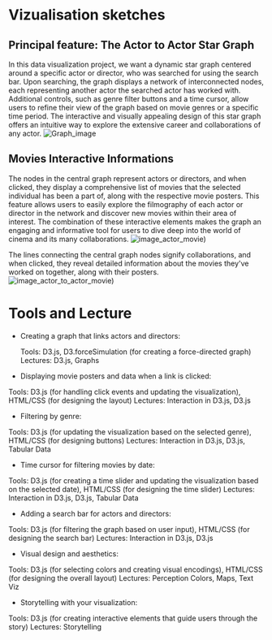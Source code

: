 # Vizualisation sketches
## Principal feature: The Actor to Actor Star Graph
In this data visualization project, we want a dynamic star graph centered around a specific actor or director, who was searched for using the search bar. Upon searching, the graph displays a network of interconnected nodes, each representing another actor the searched actor has worked with. Additional controls, such as genre filter buttons and a time cursor, allow users to refine their view of the graph based on movie genres or a specific time period. The interactive and visually appealing design of this star graph offers an intuitive way to explore the extensive career and collaborations of any actor.
![Graph_image](https://user-images.githubusercontent.com/61150130/233065447-b95e6264-96e5-49e5-80c7-fbe8bcfb1502.png)

## Movies Interactive Informations
The nodes in the central graph represent actors or directors, and when clicked, they display a comprehensive list of movies that the selected individual has been a part of, along with the respective movie posters. This feature allows users to easily explore the filmography of each actor or director in the network and discover new movies within their area of interest. The combination of these interactive elements makes the graph an engaging and informative tool for users to dive deep into the world of cinema and its many collaborations.
![image_actor_movie)](https://user-images.githubusercontent.com/61150130/233065672-14bd4e4b-b425-45d0-8711-e556064249e2.png)

The lines connecting the central graph nodes signify collaborations, and when clicked, they reveal detailed information about the movies they've worked on together, along with their posters.
![image_actor_to_actor_movie)](https://user-images.githubusercontent.com/61150130/233065691-c20f466b-2144-43fb-b3ab-9ee297abefe4.png)

# Tools and Lecture 
- Creating a graph that links actors and directors:

  Tools: D3.js, D3.forceSimulation (for creating a force-directed graph)
  Lectures: D3.js, Graphs
  
- Displaying movie posters and data when a link is clicked:

Tools: D3.js (for handling click events and updating the visualization), HTML/CSS (for designing the layout)
Lectures: Interaction in D3.js, D3.js

- Filtering by genre:

Tools: D3.js (for updating the visualization based on the selected genre), HTML/CSS (for designing buttons)
Lectures: Interaction in D3.js, D3.js, Tabular Data

- Time cursor for filtering movies by date:

Tools: D3.js (for creating a time slider and updating the visualization based on the selected date), HTML/CSS (for designing the time slider)
Lectures: Interaction in D3.js, D3.js, Tabular Data

- Adding a search bar for actors and directors:

Tools: D3.js (for filtering the graph based on user input), HTML/CSS (for designing the search bar)
Lectures: Interaction in D3.js, D3.js

- Visual design and aesthetics:

Tools: D3.js (for selecting colors and creating visual encodings), HTML/CSS (for designing the overall layout)
Lectures: Perception Colors, Maps, Text Viz

- Storytelling with your visualization:

Tools: D3.js (for creating interactive elements that guide users through the story)
Lectures: Storytelling
